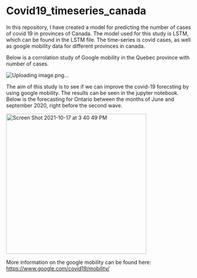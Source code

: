 # Covid19_timeseries_canada
In this repository, I have created a model for predicting the number of cases of covid 19 in provinces of Canada. The model used for this study is LSTM, which can be found in the LSTM file. The time-series is covid cases, as well as google mobility data for different provinces in canada. 

Below is a corrolation study of Google mobility in the Quebec province with number of cases.

![Uploading image.png…]()


The aim of this study is to see if we can improve the covid-19 forecsting by using google mobility. The results can be seen in the jupyter notebook. Below is the forecasting for Ontario between the months of June and september 2020, right before the second wave. 

<img width="380" alt="Screen Shot 2021-10-17 at 3 40 49 PM" src="https://user-images.githubusercontent.com/56241887/137642485-ecd8d3fd-bb02-45dd-902a-fb6cfe3f19ef.png">

More information on the google mobility can be found here: https://www.google.com/covid19/mobility/
